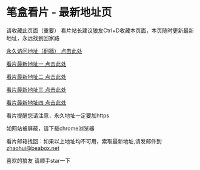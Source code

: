 # 笔盒看片 - 最新地址页

请收藏此页面（重要）
看片站长建议狼友Ctrl+D收藏本页面，本页随时更新最新地址，永远找到回家路

[永久访问地址（翻牆） 点击此处](https://beabox.net/)

[看片最新地址一 点击此处](https://2u6j9b5k8k6.shop)

[看片最新地址二 点击此处](https://2t6f8g9f2f9.shop)

[看片最新地址三 点击此处](https://2n9e2w3w6f5.shop)

[看片最新地址四 点击此处](https://2x8k1f1d2i7.shop)

看片提醒您请注意，永久地址一定要加https

如网站被屏蔽，请下载chrome浏览器

看片邮箱找回：如果以上地址均不可用，索取最新地址,请发邮件到 zhaohui@beabox.net

喜欢的狼友 请顺手star一下